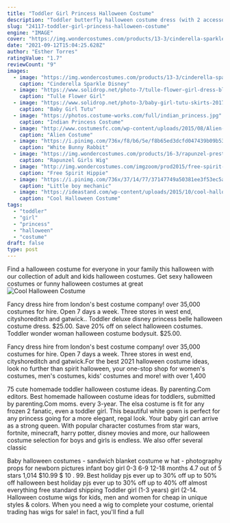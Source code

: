 ```yaml
---
title: "Toddler Girl Princess Halloween Costume"
description: "Toddler butterfly halloween costume dress (with 2 accessories) - hyde & eek!  Up in stores shipping same day delivery include out of stock costume apparel bottoms costume apparel sets"
slug: "24117-toddler-girl-princess-halloween-costume"
engine: "IMAGE"
cover: "https://img.wondercostumes.com/products/13-3/cinderella-sparkle-disney-costume.jpg"
date: "2021-09-12T15:04:25.628Z"
author: "Esther Torres"
ratingValue: "1.7"
reviewCount: "9"
images:
  - image: "https://img.wondercostumes.com/products/13-3/cinderella-sparkle-disney-costume.jpg"
    caption: "Cinderella Sparkle Disney"
  - image: "https://www.solidrop.net/photo-7/tulle-flower-girl-dress-black-baby-kids-tutu-dress-princess-party-ball-gown-children-pageant-birthday-dresses-halloween-costume.jpg"
    caption: "Tulle Flower Girl"
  - image: "https://www.solidrop.net/photo-3/baby-girl-tutu-skirts-2017-summer-kids-mini-skirt-birthday-gift-toddler-party-lace-children-short-skirt-cute-princess-clothes.jpg"
    caption: "Baby Girl Tutu"
  - image: "https://photos.costume-works.com/full/indian_princess.jpg"
    caption: "Indian Princess Costume"
  - image: "http://www.costumesfc.com/wp-content/uploads/2015/08/Alien-Costume-for-Women.jpg"
    caption: "Alien Costume"
  - image: "https://i.pinimg.com/736x/f8/b6/5e/f8b65ed3dcfd047439b09b537509c2e0--rabbit-costume-kids-halloween-tutu-costumes.jpg"
    caption: "White Bunny Rabbit"
  - image: "https://img.wondercostumes.com/products/16-3/rapunzel-prestige-child-wig.jpg"
    caption: "Rapunzel Girls Wig"
  - image: "http://img.wondercostumes.com/imgzoom/prod2015/free-spirit-hippie-girl-costume.jpg"
    caption: "Free Spirit Hippie"
  - image: "https://i.pinimg.com/736x/37/14/77/37147749a50381ee3f53ec5a32401cad--boy-costumes-halloween-costumes.jpg"
    caption: "Little boy mechanic"
  - image: "https://ideastand.com/wp-content/uploads/2015/10/cool-halloween-costume-ideas/20-cool-halloween-costume-ideas.jpg"
    caption: "Cool Halloween Costume"
tags:
  - "toddler"
  - "girl"
  - "princess"
  - "halloween"
  - "costume"
draft: false
type: post
---
```


Find a halloween costume for everyone in your family this halloween with our collection of adult and kids halloween costumes. Get sexy halloween costumes or funny halloween costumes at great
![Cool Halloween Costume](https://ideastand.com/wp-content/uploads/2015/10/cool-halloween-costume-ideas/20-cool-halloween-costume-ideas.jpg "Cool Halloween Costume")

Fancy dress hire from london&#39;s best costume company! over 35,000 costumes for hire. Open 7 days a week. Three stores in west end, cityshoreditch and gatwick.. Toddler deluxe disney princess belle halloween costume dress.  $25.00. Save 20% off on select halloween costumes. Toddler wonder woman halloween costume bodysuit. $25.00.
<!--inArticleAds-->

<!--galleryOne-->

Fancy dress hire from london's best costume company! over 35,000 costumes for hire. Open 7 days a week. Three stores in west end, cityshoreditch and gatwick.For the best 2021 halloween costume ideas, look no further than spirit halloween, your one-stop shop for women's costumes, men's costumes, kids' costumes and more! with over 1,400
<!--inArticleAds-->

<!--galleryTwo-->

75 cute homemade toddler halloween costume ideas. By parenting.Com editors. Best homemade halloween costume ideas for toddlers, submitted by parenting.Com moms.  every 3-year. The elsa costume is fit for any frozen 2 fanatic, even a toddler girl. This beautiful white gown is perfect for any princess going for a more elegant, regal look. Your baby girl can arrive as a strong queen. With popular character costumes from star wars, fortnite, minecraft, harry potter, disney movies and more, our halloween costume selection for boys and girls is endless. We also offer several classic
<!--galleryThree-->

Baby halloween costumes - sandwich blanket costume w hat - photography props for newborn pictures infant boy girl 0-3 6-9 12-18 months 4.7 out of 5 stars 1,014 $10.99 $ 10 . 99. Best holiday pjs ever up to 30% off up to 50% off halloween best holiday pjs ever up to 30% off up to 40% off almost everything free standard shipping  Toddler girl (1-3 years) girl (2-14. Halloween costume wigs for kids, men and women for cheap in unique styles & colors. When you need a wig to complete your costume, oriental trading has wigs for sale! in fact, you'll find a full